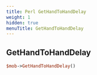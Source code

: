 ```yaml
---
title: Perl GetHandToHandDelay
weight: 1
hidden: true
menuTitle: GetHandToHandDelay
---
```

## GetHandToHandDelay
```perl
$mob->GetHandToHandDelay()
```